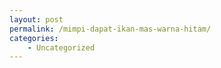 ```yaml
---
layout: post
permalink: /mimpi-dapat-ikan-mas-warna-hitam/
categories:
    - Uncategorized
---
```


